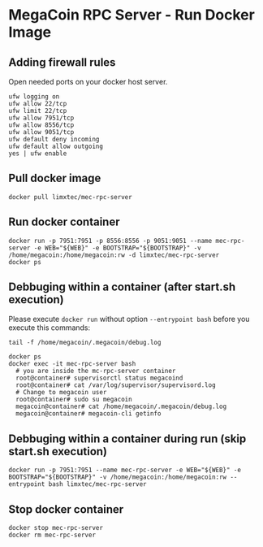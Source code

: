# MegaCoin RPC Server - Run Docker Image

## Adding firewall rules
Open needed ports on your docker host server.
```
ufw logging on
ufw allow 22/tcp
ufw limit 22/tcp
ufw allow 7951/tcp
ufw allow 8556/tcp
ufw allow 9051/tcp
ufw default deny incoming 
ufw default allow outgoing 
yes | ufw enable
```

## Pull docker image
```
docker pull limxtec/mec-rpc-server
```

## Run docker container
```
docker run -p 7951:7951 -p 8556:8556 -p 9051:9051 --name mec-rpc-server -e WEB="${WEB}" -e BOOTSTRAP="${BOOTSTRAP}" -v /home/megacoin:/home/megacoin:rw -d limxtec/mec-rpc-server
docker ps
```

## Debbuging within a container (after start.sh execution)
Please execute ```docker run``` without option ```--entrypoint bash``` before you execute this commands:
```
tail -f /home/megacoin/.megacoin/debug.log

docker ps
docker exec -it mec-rpc-server bash
  # you are inside the mc-rpc-server container
  root@container# supervisorctl status megacoind
  root@container# cat /var/log/supervisor/supervisord.log
  # Change to megacoin user
  root@container# sudo su megacoin
  megacoin@container# cat /home/megacoin/.megacoin/debug.log
  megacoin@container# megacoin-cli getinfo
```

## Debbuging within a container during run (skip start.sh execution)
```
docker run -p 7951:7951 --name mec-rpc-server -e WEB="${WEB}" -e BOOTSTRAP="${BOOTSTRAP}" -v /home/megacoin:/home/megacoin:rw --entrypoint bash limxtec/mec-rpc-server
```

## Stop docker container
```
docker stop mec-rpc-server
docker rm mec-rpc-server
```

